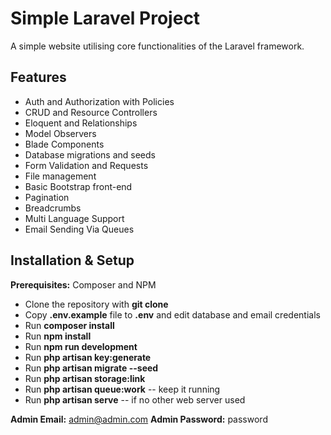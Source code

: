 # Simple Laravel Project

A simple website utilising core functionalities of the Laravel framework.

## Features

-   Auth and Authorization with Policies
-   CRUD and Resource Controllers
-   Eloquent and Relationships
-   Model Observers
-   Blade Components
-   Database migrations and seeds
-   Form Validation and Requests
-   File management
-   Basic Bootstrap front-end
-   Pagination
-   Breadcrumbs
-   Multi Language Support
-   Email Sending Via Queues

## Installation & Setup

**Prerequisites:** Composer and NPM

-   Clone the repository with  **git clone**
-   Copy **.env.example**  file to  **.env**  and edit database and email credentials
-   Run **composer install**
-   Run **npm install**
-   Run **npm run development**
-   Run **php artisan key:generate**
-   Run **php artisan migrate --seed**
-   Run **php artisan storage:link**
-   Run **php artisan queue:work** -- keep it running
-   Run **php artisan serve** -- if no other web server used

**Admin Email:** admin@admin.com
**Admin Password:** password